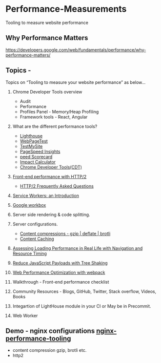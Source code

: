 # Performance-Measurements
Tooling to measure website performance

## Why Performance Matters 
https://developers.google.com/web/fundamentals/performance/why-performance-matters/

## Topics -
Topics on “Tooling to measure your website performance” as below…
 
1. Chrome Developer Tools overview
    - Audit
    - Performance
    - Profiles Panel - Memory/Heap Profiling
    - Framework tools - React, Angular

2. What are the different performance tools? 
   - [Lighthouse](https://developers.google.com/web/tools/lighthouse/)
   - [WebPageTest](https://www.webpagetest.org/)
   - [TestMySite](https://testmysite.thinkwithgoogle.com/) 
   - [PageSpeed Insights](https://developers.google.com/speed/pagespeed/insights/)
   - [peed Scorecard](https://www.thinkwithgoogle.com/feature/mobile/)
   - [Impact Calculator](https://www.thinkwithgoogle.com/feature/mobile/)
   - [Chrome Developer Tools(CDT)](https://developers.google.com/web/tools/chrome-devtools/)
  
3. [Front-end performance with HTTP/2](https://hpbn.co/http2/)
   - [HTTP/2 Frequently Asked Questions](https://http2.github.io/faq/)

4. [Service Workers: an Introduction](https://developers.google.com/web/fundamentals/primers/service-workers/)
5. [Google workbox](https://developers.google.com/web/tools/workbox/)
4. Server side rendering & code splitting.
5. Server configurations. 
   - [Content compressions - gzip | deflate | brotli](https://developers.google.com/web/fundamentals/performance/optimizing-content-efficiency/optimize-encoding-and-transfer)
   - [Content Caching](https://devcenter.heroku.com/articles/increasing-application-performance-with-http-cache-headers)
6. [Assessing Loading Performance in Real Life with Navigation and Resource Timing](https://developers.google.com/web/fundamentals/performance/navigation-and-resource-timing/)
7. [Reduce JavaScript Payloads with Tree Shaking](https://developers.google.com/web/fundamentals/performance/optimizing-javascript/tree-shaking/)
7. [Web Performance Optimization with webpack](https://developers.google.com/web/fundamentals/performance/webpack/)
7. Walkthrough - Front-end performance checklist
8. Community Resources - Blogs, GitHub, Twitter, Stack overflow, Videos, Books
9. Integartion of LightHouse module in your CI or May be in Precommit.
10. Web Worker

## Demo - nginx configurations [nginx-performance-tooling](https://github.com/gsaini/nginx-performance-tooling)
 - content compression gzip, brotli etc.
 - http2
 
